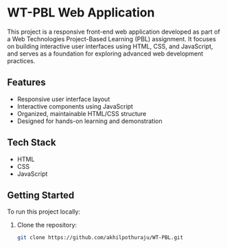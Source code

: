 # WT-PBL Web Application

This project is a responsive front-end web application developed as part of a Web Technologies Project-Based Learning (PBL) assignment. It focuses on building interactive user interfaces using HTML, CSS, and JavaScript, and serves as a foundation for exploring advanced web development practices.

## Features

- Responsive user interface layout
- Interactive components using JavaScript
- Organized, maintainable HTML/CSS structure
- Designed for hands-on learning and demonstration

## Tech Stack

- HTML
- CSS
- JavaScript

## Getting Started

To run this project locally:

1. Clone the repository:
   ```bash
   git clone https://github.com/akhilpothuraju/WT-PBL.git
